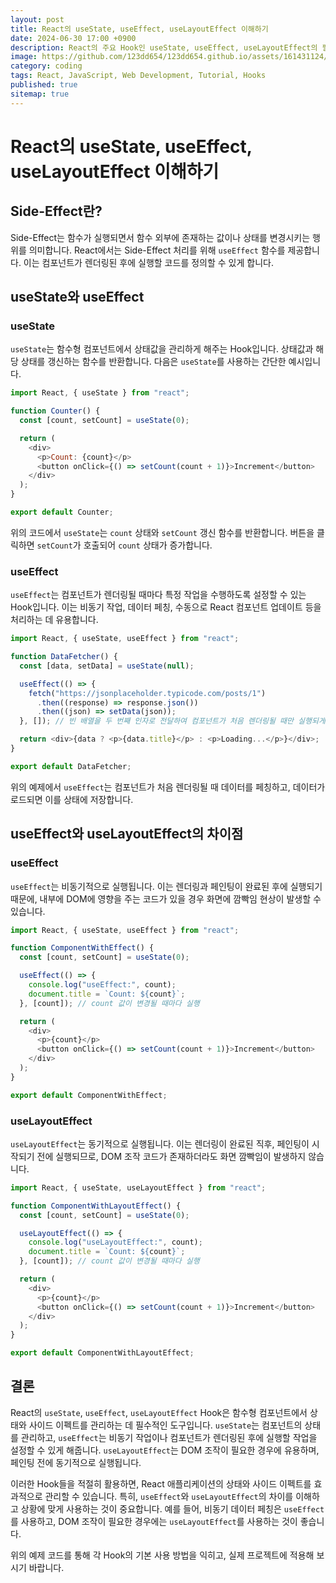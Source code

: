```yaml
---
layout: post
title: React의 useState, useEffect, useLayoutEffect 이해하기
date: 2024-06-30 17:00 +0900
description: React의 주요 Hook인 useState, useEffect, useLayoutEffect의 필요성과 예시 코드
image: https://github.com/123dd654/123dd654.github.io/assets/161431124/4c7e2466-9070-408b-8b29-3c3e33e7e1b4
category: coding
tags: React, JavaScript, Web Development, Tutorial, Hooks
published: true
sitemap: true
---
```


# React의 useState, useEffect, useLayoutEffect 이해하기

## Side-Effect란?

Side-Effect는 함수가 실행되면서 함수 외부에 존재하는 값이나 상태를 변경시키는 행위를 의미합니다. React에서는 Side-Effect 처리를 위해 `useEffect` 함수를 제공합니다. 이는 컴포넌트가 렌더링된 후에 실행할 코드를 정의할 수 있게 합니다.

## useState와 useEffect

### useState

`useState`는 함수형 컴포넌트에서 상태값을 관리하게 해주는 Hook입니다. 상태값과 해당 상태를 갱신하는 함수를 반환합니다. 다음은 `useState`를 사용하는 간단한 예시입니다.

```javascript
import React, { useState } from "react";

function Counter() {
  const [count, setCount] = useState(0);

  return (
    <div>
      <p>Count: {count}</p>
      <button onClick={() => setCount(count + 1)}>Increment</button>
    </div>
  );
}

export default Counter;
```

위의 코드에서 `useState`는 `count` 상태와 `setCount` 갱신 함수를 반환합니다. 버튼을 클릭하면 `setCount`가 호출되어 `count` 상태가 증가합니다.

### useEffect

`useEffect`는 컴포넌트가 렌더링될 때마다 특정 작업을 수행하도록 설정할 수 있는 Hook입니다. 이는 비동기 작업, 데이터 페칭, 수동으로 React 컴포넌트 업데이트 등을 처리하는 데 유용합니다.

```javascript
import React, { useState, useEffect } from "react";

function DataFetcher() {
  const [data, setData] = useState(null);

  useEffect(() => {
    fetch("https://jsonplaceholder.typicode.com/posts/1")
      .then((response) => response.json())
      .then((json) => setData(json));
  }, []); // 빈 배열을 두 번째 인자로 전달하여 컴포넌트가 처음 렌더링될 때만 실행되게 함

  return <div>{data ? <p>{data.title}</p> : <p>Loading...</p>}</div>;
}

export default DataFetcher;
```

위의 예제에서 `useEffect`는 컴포넌트가 처음 렌더링될 때 데이터를 페칭하고, 데이터가 로드되면 이를 상태에 저장합니다.

## useEffect와 useLayoutEffect의 차이점

### useEffect

`useEffect`는 비동기적으로 실행됩니다. 이는 렌더링과 페인팅이 완료된 후에 실행되기 때문에, 내부에 DOM에 영향을 주는 코드가 있을 경우 화면에 깜빡임 현상이 발생할 수 있습니다.

```javascript
import React, { useState, useEffect } from "react";

function ComponentWithEffect() {
  const [count, setCount] = useState(0);

  useEffect(() => {
    console.log("useEffect:", count);
    document.title = `Count: ${count}`;
  }, [count]); // count 값이 변경될 때마다 실행

  return (
    <div>
      <p>{count}</p>
      <button onClick={() => setCount(count + 1)}>Increment</button>
    </div>
  );
}

export default ComponentWithEffect;
```

### useLayoutEffect

`useLayoutEffect`는 동기적으로 실행됩니다. 이는 렌더링이 완료된 직후, 페인팅이 시작되기 전에 실행되므로, DOM 조작 코드가 존재하더라도 화면 깜빡임이 발생하지 않습니다.

```javascript
import React, { useState, useLayoutEffect } from "react";

function ComponentWithLayoutEffect() {
  const [count, setCount] = useState(0);

  useLayoutEffect(() => {
    console.log("useLayoutEffect:", count);
    document.title = `Count: ${count}`;
  }, [count]); // count 값이 변경될 때마다 실행

  return (
    <div>
      <p>{count}</p>
      <button onClick={() => setCount(count + 1)}>Increment</button>
    </div>
  );
}

export default ComponentWithLayoutEffect;
```

## 결론

React의 `useState`, `useEffect`, `useLayoutEffect` Hook은 함수형 컴포넌트에서 상태와 사이드 이펙트를 관리하는 데 필수적인 도구입니다. `useState`는 컴포넌트의 상태를 관리하고, `useEffect`는 비동기 작업이나 컴포넌트가 렌더링된 후에 실행할 작업을 설정할 수 있게 해줍니다. `useLayoutEffect`는 DOM 조작이 필요한 경우에 유용하며, 페인팅 전에 동기적으로 실행됩니다.

이러한 Hook들을 적절히 활용하면, React 애플리케이션의 상태와 사이드 이펙트를 효과적으로 관리할 수 있습니다. 특히, `useEffect`와 `useLayoutEffect`의 차이를 이해하고 상황에 맞게 사용하는 것이 중요합니다. 예를 들어, 비동기 데이터 페칭은 `useEffect`를 사용하고, DOM 조작이 필요한 경우에는 `useLayoutEffect`를 사용하는 것이 좋습니다.

위의 예제 코드를 통해 각 Hook의 기본 사용 방법을 익히고, 실제 프로젝트에 적용해 보시기 바랍니다.
